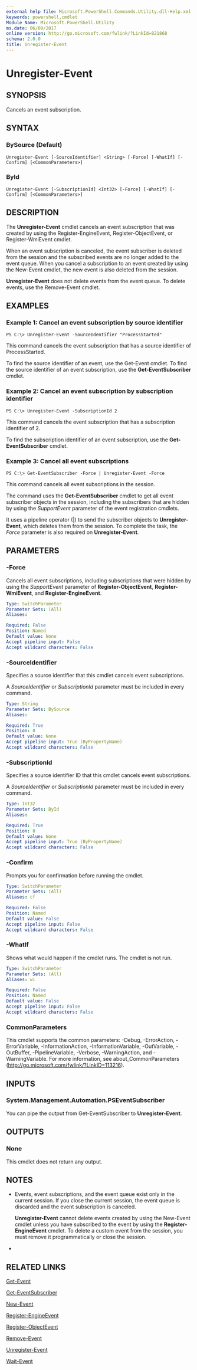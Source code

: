 ```yaml
---
external help file: Microsoft.PowerShell.Commands.Utility.dll-Help.xml
keywords: powershell,cmdlet
Module Name: Microsoft.PowerShell.Utility
ms.date: 06/09/2017
online version: http://go.microsoft.com/fwlink/?LinkId=821868
schema: 2.0.0
title: Unregister-Event
---
```


# Unregister-Event

## SYNOPSIS
Cancels an event subscription.

## SYNTAX

### BySource (Default)
```
Unregister-Event [-SourceIdentifier] <String> [-Force] [-WhatIf] [-Confirm] [<CommonParameters>]
```

### ById
```
Unregister-Event [-SubscriptionId] <Int32> [-Force] [-WhatIf] [-Confirm] [<CommonParameters>]
```

## DESCRIPTION
The **Unregister-Event** cmdlet cancels an event subscription that was created by using the Register-EngineEvent, Register-ObjectEvent, or Register-WmiEvent cmdlet.

When an event subscription is canceled, the event subscriber is deleted from the session and the subscribed events are no longer added to the event queue.
When you cancel a subscription to an event created by using the New-Event cmdlet, the new event is also deleted from the session.

**Unregister-Event** does not delete events from the event queue.
To delete events, use the Remove-Event cmdlet.

## EXAMPLES

### Example 1: Cancel an event subscription by source identifier
```
PS C:\> Unregister-Event -SourceIdentifier "ProcessStarted"
```

This command cancels the event subscription that has a source identifier of ProcessStarted.

To find the source identifier of an event, use the Get-Event cmdlet.
To find the source identifier of an event subscription, use the **Get-EventSubscriber** cmdlet.

### Example 2: Cancel an event subscription by subscription identifier
```
PS C:\> Unregister-Event -SubscriptionId 2
```

This command cancels the event subscription that has a subscription identifier of 2.

To find the subscription identifier of an event subscription, use the **Get-EventSubscriber** cmdlet.

### Example 3: Cancel all event subscriptions
```
PS C:\> Get-EventSubscriber -Force | Unregister-Event -Force
```

This command cancels all event subscriptions in the session.

The command uses the **Get-EventSubscriber** cmdlet to get all event subscriber objects in the session, including the subscribers that are hidden by using the *SupportEvent* parameter of the event registration cmdlets.

It uses a pipeline operator (|) to send the subscriber objects to **Unregister-Event**, which deletes them from the session.
To complete the task, the *Force* parameter is also required on **Unregister-Event**.

## PARAMETERS

### -Force
Cancels all event subscriptions, including subscriptions that were hidden by using the *SupportEvent* parameter of **Register-ObjectEvent**, **Register-WmiEvent**, and **Register-EngineEvent**.

```yaml
Type: SwitchParameter
Parameter Sets: (All)
Aliases:

Required: False
Position: Named
Default value: None
Accept pipeline input: False
Accept wildcard characters: False
```

### -SourceIdentifier
Specifies a source identifier that this cmdlet cancels event subscriptions.

A *SourceIdentifier* or *SubscriptionId* parameter must be included in every command.

```yaml
Type: String
Parameter Sets: BySource
Aliases:

Required: True
Position: 0
Default value: None
Accept pipeline input: True (ByPropertyName)
Accept wildcard characters: False
```

### -SubscriptionId
Specifies a source identifier ID that this cmdlet cancels event subscriptions.

A *SourceIdentifier* or *SubscriptionId* parameter must be included in every command.

```yaml
Type: Int32
Parameter Sets: ById
Aliases:

Required: True
Position: 0
Default value: None
Accept pipeline input: True (ByPropertyName)
Accept wildcard characters: False
```

### -Confirm
Prompts you for confirmation before running the cmdlet.

```yaml
Type: SwitchParameter
Parameter Sets: (All)
Aliases: cf

Required: False
Position: Named
Default value: False
Accept pipeline input: False
Accept wildcard characters: False
```

### -WhatIf
Shows what would happen if the cmdlet runs.
The cmdlet is not run.

```yaml
Type: SwitchParameter
Parameter Sets: (All)
Aliases: wi

Required: False
Position: Named
Default value: False
Accept pipeline input: False
Accept wildcard characters: False
```

### CommonParameters
This cmdlet supports the common parameters: -Debug, -ErrorAction, -ErrorVariable, -InformationAction, -InformationVariable, -OutVariable, -OutBuffer, -PipelineVariable, -Verbose, -WarningAction, and -WarningVariable. For more information, see about_CommonParameters (http://go.microsoft.com/fwlink/?LinkID=113216).

## INPUTS

### System.Management.Automation.PSEventSubscriber
You can pipe the output from Get-EventSubscriber to **Unregister-Event**.

## OUTPUTS

### None
This cmdlet does not return any output.

## NOTES
* Events, event subscriptions, and the event queue exist only in the current session. If you close the current session, the event queue is discarded and the event subscription is canceled.

  **Unregister-Event** cannot delete events created by using the New-Event cmdlet unless you have subscribed to the event by using the **Register-EngineEvent** cmdlet.
To delete a custom event from the session, you must remove it programmatically or close the session.

*

## RELATED LINKS

[Get-Event](Get-Event.md)

[Get-EventSubscriber](Get-EventSubscriber.md)

[New-Event](New-Event.md)

[Register-EngineEvent](Register-EngineEvent.md)

[Register-ObjectEvent](Register-ObjectEvent.md)

[Remove-Event](Remove-Event.md)

[Unregister-Event](Unregister-Event.md)

[Wait-Event](Wait-Event.md)